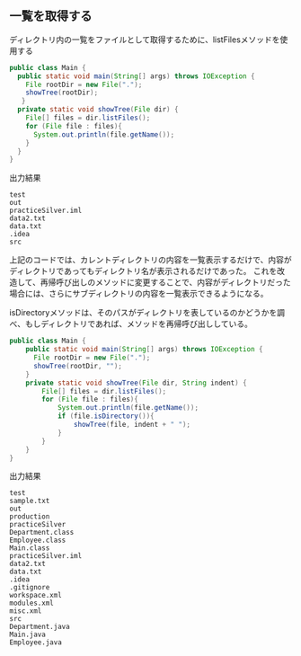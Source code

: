 ## 一覧を取得する

ディレクトリ内の一覧をファイルとして取得するために、listFilesメソッドを使用する

```Java
public class Main {
  public static void main(String[] args) throws IOException {
    File rootDir = new File(".");
    showTree(rootDir);
   }
  private static void showTree(File dir) {
    File[] files = dir.listFiles();
    for (File file : files){
      System.out.println(file.getName());
    }
  }
}
```

出力結果

```console
test
out
practiceSilver.iml
data2.txt
data.txt
.idea
src
```

上記のコードでは、カレントディレクトリの内容を一覧表示するだけで、内容がディレクトリであってもディレクトリ名が表示されるだけであった。
これを改造して、再帰呼び出しのメソッドに変更することで、内容がディレクトリだった場合には、さらにサブディレクトリの内容を一覧表示できるようになる。

isDirectoryメソッドは、そのパスがディレクトリを表しているのかどうかを調べ、もしディレクトリであれば、メソッドを再帰呼び出ししている。

```Java
public class Main {
    public static void main(String[] args) throws IOException {
      File rootDir = new File(".");
      showTree(rootDir, "");
    }
    private static void showTree(File dir, String indent) {
        File[] files = dir.listFiles();
        for (File file : files){
            System.out.println(file.getName());
            if (file.isDirectory()){
                showTree(file, indent + " ");
            }
        }
    }
}
```

出力結果

```console
test
sample.txt
out
production
practiceSilver
Department.class
Employee.class
Main.class
practiceSilver.iml
data2.txt
data.txt
.idea
.gitignore
workspace.xml
modules.xml
misc.xml
src
Department.java
Main.java
Employee.java
```
